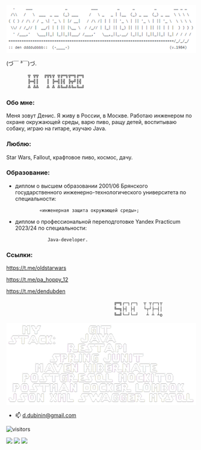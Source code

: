 <!--
      .     ___               _           ___         _      _         _        __ _ _
     /\\   /   \  ___  _ __  (_) ___     /   \ _   _ | |__  (_) _ __  (_) _ __  \ \ \ \
    ( ( ) / /\ / / _ \| '_ \ | |/ __|   / /\ /| | | || '_ \ | || '_ \ | || '_ \  \ \ \ \
     \\/ / /_// |  __/| | | || |\__ \  / /_// | |_| || |_) || || | | || || | | |  ) ) ) )
      ' /___,'   \___||_| |_||_||___/ /___,'   \__,_||_.__/ |_||_| |_||_||_| |_| / / / /
    ============================================================================/_/_/_/
    :: den ddddubbbb::                                                         (v.1984)
-->

![](https://github.com/ddddubbbb/ddddubbbb/blob/main/banner2.png)

 (づ￣ ³￣)づ.

    		╦ ╦╦  ╔╦╗╦ ╦╔═╗╦═╗╔═╗  
			╠═╣║   ║ ╠═╣║╣ ╠╦╝║╣   
			╩ ╩╩   ╩ ╩ ╩╚═╝╩╚═╚═╝


### Обо мне:
Меня зовут Денис. Я живу в России, в Москве.
Работаю инженером по охране окружающей среды, варю пиво, ращу детей, воспитываю собаку, играю на гитаре, изучаю Java. 


### Люблю:
Star Wars, Fallout, крафтовое пиво, космос, дачу. 

### Образование:
 * диплом о высшем образовании 2001/06 Брянского государственного инженерно-технологического университета по специальности:

     			«инженерная защита окружающей среды»;

* диплом о профессиональной переподготовке Yandex Practicum 2023/24 по специальности: 

 				  Java-developer. 


### Ссылки:
https://t.me/oldstarwars

https://t.me/pa_hoppy_12

https://t.me/dendubden




                                            ╔═╗┌─┐┌─┐  ┬ ┬┌─┐┬
                                            ╚═╗├┤ ├┤   └┬┘├─┤│
                                            ╚═╝└─┘└─┘   ┴ ┴ ┴o

    				               
![](https://github.com/ddddubbbb/ddddubbbb/blob/main/banner.png)



- 📫 d.dubinin@gmail.com

![visitors](https://vbr.nathanchung.dev/badge?page_id=ddddubbbb.ddddubbbb&color=000000)

![](https://github-profile-summary-cards.vercel.app/api/cards/profile-details?username=ddddubbbb&theme=solarized_dark)
![](https://github-profile-summary-cards.vercel.app/api/cards/stats?username=ddddubbbb&theme=solarized_dark)
![](https://github-profile-summary-cards.vercel.app/api/cards/repos-per-language?username=ddddubbbb&theme=solarized_dark)


<!--
**ddddubbbb/ddddubbbb** is a ✨ _special_ ✨ repository because its `README.md` (this file) appears on your GitHub profile.

Here are some ideas to get you started:

- 🔭 I’m currently working on ...
- 🌱 I’m currently learning ...
- 👯 I’m looking to collaborate on ...
- 🤔 I’m looking for help with ...
- 💬 Ask me about ...
- 📫 How to reach me: ...
- 😄 Pronouns: ...
- ⚡ Fun fact: ...
-->
